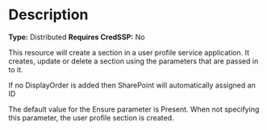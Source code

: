 # Description

**Type:** Distributed
**Requires CredSSP:** No

This resource will create a section in a user profile service application. It
creates, update or delete a section using the parameters that are passed in to
it.

If no DisplayOrder is added then SharePoint will automatically assigned an ID

The default value for the Ensure parameter is Present. When not specifying this
parameter, the user profile section is created.
